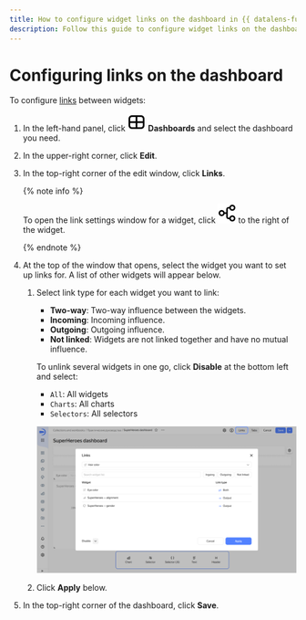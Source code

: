 ```yaml
---
title: How to configure widget links on the dashboard in {{ datalens-full-name }}
description: Follow this guide to configure widget links on the dashboard in {{ datalens-name }}.
---
```


# Configuring links on the dashboard


To configure [links](../../dashboard/link.md#alias) between widgets:


1. In the left-hand panel, click ![image](../../../_assets/console-icons/layout-cells-large.svg) **Dashboards** and select the dashboard you need.
1. In the upper-right corner, click **Edit**.
1. In the top-right corner of the edit window, click **Links**.

   {% note info %}

   To open the link settings window for a widget, click ![image](../../../_assets/datalens/links.svg) to the right of the widget.

   {% endnote %}

1. At the top of the window that opens, select the widget you want to set up links for. A list of other widgets will appear below.
   
   1. Select link type for each widget you want to link:

      * **Two-way**: Two-way influence between the widgets.
      * **Incoming**: Incoming influence.
      * **Outgoing**: Outgoing influence.
      * **Not linked**: Widgets are not linked together and have no mutual influence.

      To unlink several widgets in one go, click **Disable** at the bottom left and select:
      
      * `All`: All widgets
      * `Charts`: All charts
      * `Selectors`: All selectors

      ![image](../../../_assets/datalens/release-notes/dashboard-link.png)

   1. Click **Apply** below.

1. In the top-right corner of the dashboard, click **Save**.